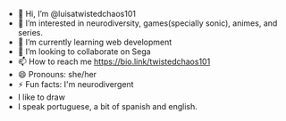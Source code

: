 - 👋 Hi, I’m @luisatwistedchaos101
- 👀 I’m interested in neurodiversity, games(specially sonic), animes, and series.
- 🌱 I’m currently learning web development
- 💞️ I’m looking to collaborate on Sega
- 📫 How to reach me https://bio.link/twistedchaos101 
- 😄 Pronouns: she/her
- ⚡ Fun facts: I'm neurodivergent
- I like to draw
- I speak portuguese, a bit of spanish and english.
  

<!---
luisatwistedchaos101/luisatwistedchaos101 is a ✨ special ✨ repository because its `README.md` (this file) appears on your GitHub profile.
You can click the Preview link to take a look at your changes.
--->
